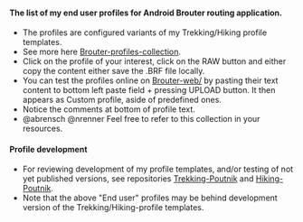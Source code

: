 
#### The list of my end user profiles for Android Brouter routing application.
* The profiles are configured variants of my Trekking/Hiking profile templates. 
* See more here [Brouter-profiles-collection](https://github.com/poutnikl/Brouter-profiles/wiki/Brouter-profiles-collection).  
* Click on the profile of your interest, click on the RAW button and either copy the content either save the .BRF file locally.
* You can test the profiles online on [Brouter-web/](http://brouter.de/brouter-web/) by pasting their text content to bottom left paste field + pressing UPLOAD button. It then appears as Custom profile, aside of predefined ones.
* Notice the comments at bottom of profile text.
* @abrensch @nrenner  Feel free to refer to this collection in your resources.

#### Profile development
* For reviewing development of my profile templates, and/or testing of not yet published versions, see repositories [Trekking-Poutnik](https://github.com/poutnikl/Trekking-Poutnik) and [Hiking-Poutnik](https://github.com/poutnikl/Hiking-Poutnik).
* Note that the above "End user" profiles may be behind development version of the Trekking/Hiking-profile templates.



